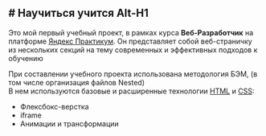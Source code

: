 **# Научиться учится**
Alt-H1
------

Это мой первый учебный проект, в рамках курса **Веб-Разработчик** на платформе [Яндекс Практикум](https://practicum.yandex.ru/).  Он представляет собой веб-страничку из нескольких секций на тему современных и эффективных подходов к обучению  
  
При составлении учебного проекта использована методология БЭМ, (в том числе организация файлов Nested)  
В нем используются базовые и расширенные технологии [HTML](https://ru.wikipedia.org/wiki/HTML) и [CSS](https://ru.wikipedia.org/wiki/CSS):  
* Флексбокс-верстка 
* iframe
* Анимации и трансформации